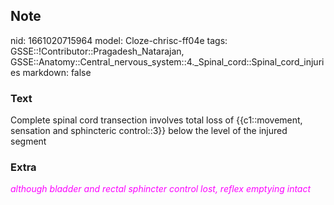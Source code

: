 ## Note
nid: 1661020715964
model: Cloze-chrisc-ff04e
tags: GSSE::!Contributor::Pragadesh_Natarajan, GSSE::Anatomy::Central_nervous_system::4._Spinal_cord::Spinal_cord_injuries
markdown: false

### Text
Complete spinal cord transection involves total loss of {{c1::movement, sensation and sphincteric control::3}} below the level of the injured segment

### Extra
<i><font color="#FC02FF">although bladder and rectal sphincter
control lost, reflex emptying intact</font></i>
